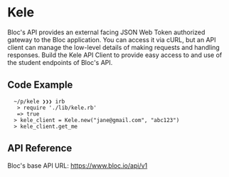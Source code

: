 # Kele

Bloc's API provides an external facing JSON Web Token authorized gateway to the Bloc application. You can access it via cURL, but an API client can manage the low-level details of making requests and handling responses. Build the Kele API Client to provide easy access to and use of the student endpoints of Bloc's API.

## Code Example

      ~/p/kele ❯❯❯ irb
       > require './lib/kele.rb'
       => true
      > kele_client = Kele.new("jane@gmail.com", "abc123")
      > kele_client.get_me


## API Reference

Bloc's base API URL: https://www.bloc.io/api/v1
